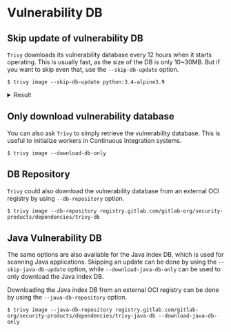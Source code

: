 # Vulnerability DB

## Skip update of vulnerability DB
`Trivy` downloads its vulnerability database every 12 hours when it starts operating.
This is usually fast, as the size of the DB is only 10~30MB.
But if you want to skip even that, use the `--skip-db-update` option.

```
$ trivy image --skip-db-update python:3.4-alpine3.9
```

<details>
<summary>Result</summary>

```
2019-05-16T12:48:08.703+0900    INFO    Detecting Alpine vulnerabilities...

python:3.4-alpine3.9 (alpine 3.9.2)
===================================
Total: 1 (UNKNOWN: 0, LOW: 0, MEDIUM: 1, HIGH: 0, CRITICAL: 0)

+---------+------------------+----------+-------------------+---------------+--------------------------------+
| LIBRARY | VULNERABILITY ID | SEVERITY | INSTALLED VERSION | FIXED VERSION |             TITLE              |
+---------+------------------+----------+-------------------+---------------+--------------------------------+
| openssl | CVE-2019-1543    | MEDIUM   | 1.1.1a-r1         | 1.1.1b-r1     | openssl: ChaCha20-Poly1305     |
|         |                  |          |                   |               | with long nonces               |
+---------+------------------+----------+-------------------+---------------+--------------------------------+
```

</details>

## Only download vulnerability database
You can also ask `Trivy` to simply retrieve the vulnerability database.
This is useful to initialize workers in Continuous Integration systems.

```
$ trivy image --download-db-only
```

## DB Repository
`Trivy` could also download the vulnerability database from an external OCI registry by using `--db-repository` option.

```
$ trivy image --db-repository registry.gitlab.com/gitlab-org/security-products/dependencies/trivy-db
```

## Java Vulnerability DB
The same options are also available for the Java index DB, which is used for scanning Java applications.
Skipping an update can be done by using the `--skip-java-db-update` option, while `--download-java-db-only` can be used to only download the Java index DB.

Downloading the Java index DB from an external OCI registry can be done by using the `--java-db-repository` option.

```
$ trivy image --java-db-repository registry.gitlab.com/gitlab-org/security-products/dependencies/trivy-java-db --download-java-db-only
```

